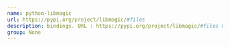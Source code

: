 ```yaml
---
name: python-libmagic
url: https://pypi.org/project/libmagic/#files
description: bindings. URL : https://pypi.org/project/libmagic/#files Groups : None
group: None
---
```


